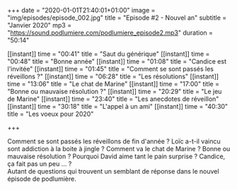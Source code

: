 +++
date = "2020-01-01T21:40:01+01:00"
image = "img/episodes/episode_002.jpg"
title = "Episode #2 - Nouvel an"
subtitle = "Janvier 2020"
mp3 = "https://sound.podlumiere.com/podlumiere_episode2.mp3"
duration = "50:14"

[[instant]]
    time = "00:41"
    title = "Saut du générique"
[[instant]]
    time = "00:48"
    title = "Bonne année"
[[instant]]
    time = "01:08"
    title = "Candice est l'invitée"
[[instant]]
    time = "01:45"
    title = "Comment se sont passés les réveillons ?"
[[instant]]
    time = "06:28"
    title = "Les résolutions"
[[instant]]
    time = "13:06"
    title = "Le chat de Marine"
[[instant]]
    time = "17:00"
    title = "Bonne ou mauvaise résolution ?"
[[instant]]
    time = "20:29"
    title = "Le jeu de Marine"
[[instant]]
    time = "23:40"
    title = "Les anecdotes de réveillon"
[[instant]]
    time = "30:18"
    title = "L'appel à un ami"
[[instant]]
    time = "40:30"
    title = "Les voeux pour 2020"

+++

Comment se sont passés les réveillons de fin d'année ? Loïc a-t-il vaincu sont addiction à la boite à jingle ? Comment va le chat de Marine ? Bonne ou mauvaise résolution ? Pourquoi David aime tant le pain surprise ? Candice, ça fait pas un peu ... ?  
Autant de questions qui trouvent un semblant de réponse dans le nouvel épisode de podlumière.
